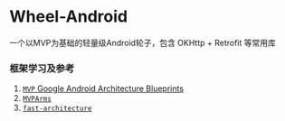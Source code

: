 # Wheel-Android
一个以MVP为基础的轻量级Android轮子，包含 OKHttp + Retrofit 等常用库

### 框架学习及参考
1. [`MVP` Google Android Architecture Blueprints](https://github.com/googlesamples/android-architecture/tree/todo-mvp-dagger/)
2. [`MVPArms`](https://github.com/JessYanCoding/MVPArms)
3. [`fast-architecture`](https://github.com/chengzhijun0706/fast-architecture)

